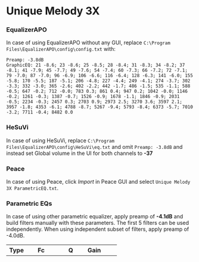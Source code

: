 # Unique Melody 3X

### EqualizerAPO
In case of using EqualizerAPO without any GUI, replace `C:\Program Files\EqualizerAPO\config\config.txt`
with:
```
Preamp: -3.8dB
GraphicEQ: 21 -8.6; 23 -8.6; 25 -8.5; 28 -8.4; 31 -8.3; 34 -8.2; 37 -8.1; 41 -7.9; 45 -7.7; 49 -7.6; 54 -7.4; 60 -7.3; 66 -7.2; 72 -7.1; 79 -7.0; 87 -7.0; 96 -6.9; 106 -6.6; 116 -6.4; 128 -6.3; 141 -6.0; 155 -5.8; 170 -5.5; 187 -5.1; 206 -4.8; 227 -4.4; 249 -4.1; 274 -3.7; 302 -3.3; 332 -3.0; 365 -2.6; 402 -2.2; 442 -1.7; 486 -1.5; 535 -1.1; 588 -0.5; 647 -0.2; 712 -0.0; 783 0.3; 861 0.4; 947 0.2; 1042 -0.0; 1146 -0.2; 1261 -0.3; 1387 -0.7; 1526 -0.9; 1678 -1.1; 1846 -0.9; 2031 -0.5; 2234 -0.3; 2457 0.3; 2703 0.9; 2973 2.5; 3270 3.6; 3597 2.1; 3957 -1.8; 4353 -6.1; 4788 -8.7; 5267 -9.4; 5793 -8.4; 6373 -5.7; 7010 -3.2; 7711 -0.4; 8482 0.0
```

### HeSuVi
In case of using HeSuVi, replace `C:\Program Files\EqualizerAPO\config\HeSuVi\eq.txt` and omit `Preamp:
-3.8dB` and instead set Global volume in the UI for both channels to **-37**

### Peace
In case of using Peace, click *Import* in Peace GUI and select `Unique Melody 3X ParametricEQ.txt`.

### Parametric EQs
In case of using other parametric equalizer, apply preamp of **-4.1dB** and build filters manually
with these parameters. The first 5 filters can be used independently.
When using independent subset of filters, apply preamp of -4.0dB.

| Type    | Fc      |    Q | Gain     |
|:--------|:--------|:-----|:---------|
| Peaking | 20 Hz   | 0.2  | -8.3 dB  |
| Peaking | 171 Hz  | 0.64 | -3.3 dB  |
| Peaking | 1696 Hz | 4.4  | -1.0 dB  |
| Peaking | 3339 Hz | 3.35 | 6.1 dB   |
| Peaking | 5136 Hz | 2.29 | -10.9 dB |
| Peaking | 360 Hz  | 2.34 | -0.5 dB  |
| Peaking | 779 Hz  | 2.27 | 1.0 dB   |
| Peaking | 6122 Hz | 4.83 | -1.6 dB  |
| Peaking | 6994 Hz | 4.74 | -1.1 dB  |
| Peaking | 7837 Hz | 2.17 | 2.2 dB   |

![](https://raw.githubusercontent.com/jaakkopasanen/AutoEq/master/results/innerfidelity/sbaf-serious/Unique%20Melody%203X/Unique%20Melody%203X.png)